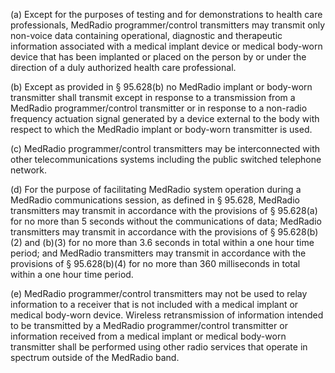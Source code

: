 (a) Except for the purposes of testing and for demonstrations to health care professionals, MedRadio programmer/control transmitters may transmit only non-voice data containing operational, diagnostic and therapeutic information associated with a medical implant device or medical body-worn device that has been implanted or placed on the person by or under the direction of a duly authorized health care professional.
                                    

(b) Except as provided in § 95.628(b) no MedRadio implant or body-worn transmitter shall transmit except in response to a transmission from a MedRadio programmer/control transmitter or in response to a non-radio frequency actuation signal generated by a device external to the body with respect to which the MedRadio implant or body-worn transmitter is used.

(c) MedRadio programmer/control transmitters may be interconnected with other telecommunications systems including the public switched telephone network.

(d) For the purpose of facilitating MedRadio system operation during a MedRadio communications session, as defined in § 95.628, MedRadio transmitters may transmit in accordance with the provisions of § 95.628(a) for no more than 5 seconds without the communications of data; MedRadio transmitters may transmit in accordance with the provisions of § 95.628(b)(2) and (b)(3) for no more than 3.6 seconds in total within a one hour time period; and MedRadio transmitters may transmit in accordance with the provisions of § 95.628(b)(4) for no more than 360 milliseconds in total within a one hour time period.

(e) MedRadio programmer/control transmitters may not be used to relay information to a receiver that is not included with a medical implant or medical body-worn device. Wireless retransmission of information intended to be transmitted by a MedRadio programmer/control transmitter or information received from a medical implant or medical body-worn transmitter shall be performed using other radio services that operate in spectrum outside of the MedRadio band.

